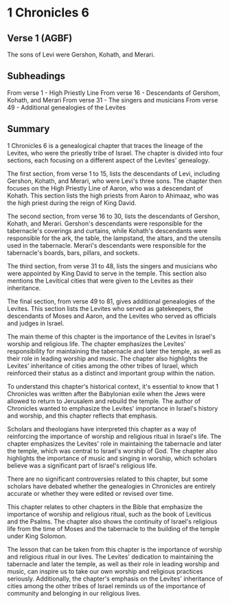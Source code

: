 # 1 Chronicles 6

## Verse 1 (AGBF)

The sons of Levi were Gershon, Kohath, and Merari.

## Subheadings

From verse 1 - High Priestly Line
From verse 16 - Descendants of Gershom, Kohath, and Merari
From verse 31 - The singers and musicians
From verse 49 - Additional genealogies of the Levites

## Summary

1 Chronicles 6 is a genealogical chapter that traces the lineage of the Levites, who were the priestly tribe of Israel. The chapter is divided into four sections, each focusing on a different aspect of the Levites' genealogy.

The first section, from verse 1 to 15, lists the descendants of Levi, including Gershon, Kohath, and Merari, who were Levi's three sons. The chapter then focuses on the High Priestly Line of Aaron, who was a descendant of Kohath. This section lists the high priests from Aaron to Ahimaaz, who was the high priest during the reign of King David.

The second section, from verse 16 to 30, lists the descendants of Gershon, Kohath, and Merari. Gershon's descendants were responsible for the tabernacle's coverings and curtains, while Kohath's descendants were responsible for the ark, the table, the lampstand, the altars, and the utensils used in the tabernacle. Merari's descendants were responsible for the tabernacle's boards, bars, pillars, and sockets.

The third section, from verse 31 to 48, lists the singers and musicians who were appointed by King David to serve in the temple. This section also mentions the Levitical cities that were given to the Levites as their inheritance.

The final section, from verse 49 to 81, gives additional genealogies of the Levites. This section lists the Levites who served as gatekeepers, the descendants of Moses and Aaron, and the Levites who served as officials and judges in Israel.

The main theme of this chapter is the importance of the Levites in Israel's worship and religious life. The chapter emphasizes the Levites' responsibility for maintaining the tabernacle and later the temple, as well as their role in leading worship and music. The chapter also highlights the Levites' inheritance of cities among the other tribes of Israel, which reinforced their status as a distinct and important group within the nation.

To understand this chapter's historical context, it's essential to know that 1 Chronicles was written after the Babylonian exile when the Jews were allowed to return to Jerusalem and rebuild the temple. The author of Chronicles wanted to emphasize the Levites' importance in Israel's history and worship, and this chapter reflects that emphasis.

Scholars and theologians have interpreted this chapter as a way of reinforcing the importance of worship and religious ritual in Israel's life. The chapter emphasizes the Levites' role in maintaining the tabernacle and later the temple, which was central to Israel's worship of God. The chapter also highlights the importance of music and singing in worship, which scholars believe was a significant part of Israel's religious life.

There are no significant controversies related to this chapter, but some scholars have debated whether the genealogies in Chronicles are entirely accurate or whether they were edited or revised over time.

This chapter relates to other chapters in the Bible that emphasize the importance of worship and religious ritual, such as the book of Leviticus and the Psalms. The chapter also shows the continuity of Israel's religious life from the time of Moses and the tabernacle to the building of the temple under King Solomon.

The lesson that can be taken from this chapter is the importance of worship and religious ritual in our lives. The Levites' dedication to maintaining the tabernacle and later the temple, as well as their role in leading worship and music, can inspire us to take our own worship and religious practices seriously. Additionally, the chapter's emphasis on the Levites' inheritance of cities among the other tribes of Israel reminds us of the importance of community and belonging in our religious lives.